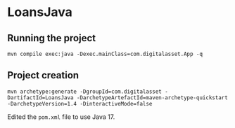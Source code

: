 # LoansJava

## Running the project

`mvn compile exec:java -Dexec.mainClass=com.digitalasset.App -q`

## Project creation

`mvn archetype:generate -DgroupId=com.digitalasset -DartifactId=LoansJava -DarchetypeArtefactId=maven-archetype-quickstart -DarchetypeVersion=1.4 -DinteractiveMode=false`

Edited the `pom.xml` file to use Java 17.